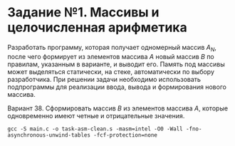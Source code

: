 # Задание №1. Массивы и целочисленная арифметика

Разработать программу, которая получает одномерный массив $A_N$, после
чего формирует из элементов массива $A$ новый массив $B$ по правилам,
указанным в варианте, и выводит его. Память под массивы может
выделяться статически, на стеке, автоматически по выбору разработчика.
При решении задачи необходимо использовать подпрограммы для
реализации ввода, вывода и формирования нового массива.

Вариант 38. Сформировать массив $B$ из элементов массива $A$, которые
одновременно имеют четные и отрицательные значения.

```shell
gcc -S main.c -o task-asm-clean.s -masm=intel -O0 -Wall -fno-asynchronous-unwind-tables -fcf-protection=none
```
